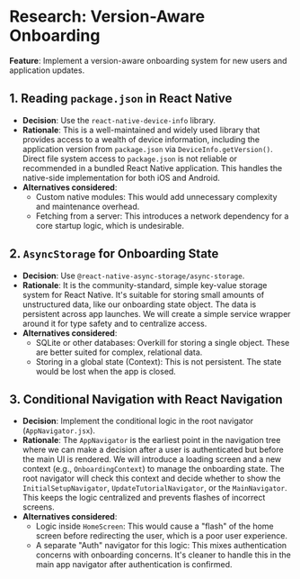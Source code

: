 # Research: Version-Aware Onboarding

**Feature**: Implement a version-aware onboarding system for new users and application updates.

## 1. Reading `package.json` in React Native

- **Decision**: Use the `react-native-device-info` library.
- **Rationale**: This is a well-maintained and widely used library that provides access to a wealth of device information, including the application version from `package.json` via `DeviceInfo.getVersion()`. Direct file system access to `package.json` is not reliable or recommended in a bundled React Native application. This handles the native-side implementation for both iOS and Android.
- **Alternatives considered**:
  - Custom native modules: This would add unnecessary complexity and maintenance overhead.
  - Fetching from a server: This introduces a network dependency for a core startup logic, which is undesirable.

## 2. `AsyncStorage` for Onboarding State

- **Decision**: Use `@react-native-async-storage/async-storage`.
- **Rationale**: It is the community-standard, simple key-value storage system for React Native. It's suitable for storing small amounts of unstructured data, like our onboarding state object. The data is persistent across app launches. We will create a simple service wrapper around it for type safety and to centralize access.
- **Alternatives considered**:
  - SQLite or other databases: Overkill for storing a single object. These are better suited for complex, relational data.
  - Storing in a global state (Context): This is not persistent. The state would be lost when the app is closed.

## 3. Conditional Navigation with React Navigation

- **Decision**: Implement the conditional logic in the root navigator (`AppNavigator.jsx`).
- **Rationale**: The `AppNavigator` is the earliest point in the navigation tree where we can make a decision after a user is authenticated but before the main UI is rendered. We will introduce a loading screen and a new context (e.g., `OnboardingContext`) to manage the onboarding state. The root navigator will check this context and decide whether to show the `InitialSetupNavigator`, `UpdateTutorialNavigator`, or the `MainNavigator`. This keeps the logic centralized and prevents flashes of incorrect screens.
- **Alternatives considered**:
  - Logic inside `HomeScreen`: This would cause a "flash" of the home screen before redirecting the user, which is a poor user experience.
  - A separate "Auth" navigator for this logic: This mixes authentication concerns with onboarding concerns. It's cleaner to handle this in the main app navigator after authentication is confirmed.